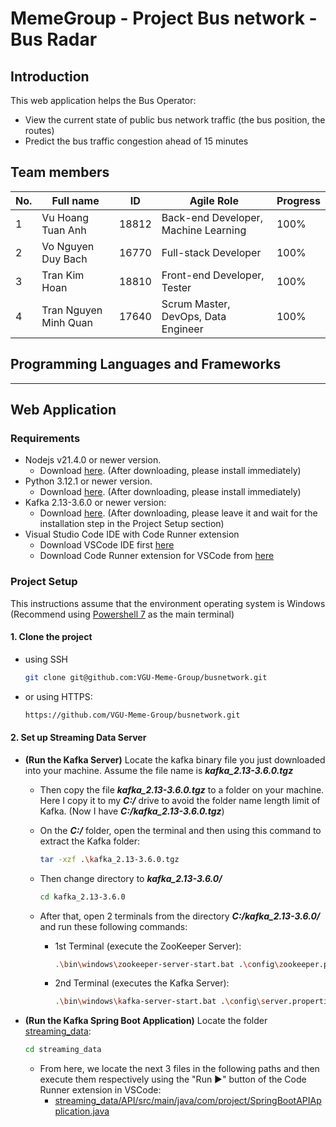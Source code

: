 # MemeGroup - Project Bus network - Bus Radar

## Introduction
This web application helps the Bus Operator:
- View the current state of public bus network traffic (the bus position, the routes)
- Predict the bus traffic congestion ahead of 15 minutes

## Team members
| No. | Full name             | ID    | Agile Role                           | Progress |
|-----|-----------------------|-------|--------------------------------------|----------|
| 1   | Vu Hoang Tuan Anh     | 18812 | Back-end Developer, Machine Learning | 100%     |
| 2   | Vo Nguyen Duy Bach    | 16770 | Full-stack Developer                 | 100%     |
| 3   | Tran Kim Hoan         | 18810 | Front-end Developer, Tester          | 100%     |
| 4   | Tran Nguyen Minh Quan | 17640 | Scrum Master, DevOps, Data Engineer  | 100%     |

## Programming Languages and Frameworks

---
## Web Application
### Requirements
- Nodejs v21.4.0 or newer version. 
    - Download [here](https://nodejs.org/en). (After downloading, please install immediately)
- Python 3.12.1 or newer version. 
    - Download [here](https://www.python.org/downloads/). (After downloading, please install immediately)
- Kafka 2.13-3.6.0 or newer version:
    - Download [here](https://kafka.apache.org/downloads). (After downloading, please leave it and wait for the installation step in the Project Setup section)
- Visual Studio Code IDE with Code Runner extension
    - Download VSCode IDE first [here](https://code.visualstudio.com/)
    - Download Code Runner extension for VSCode from [here](https://marketplace.visualstudio.com/items?itemName=formulahendry.code-runner)


### Project Setup
This instructions assume that the environment operating system is Windows (Recommend using [Powershell 7](https://github.com/PowerShell/PowerShell) as the main terminal)

#### 1. Clone the project

- using SSH

    ```bash
    git clone git@github.com:VGU-Meme-Group/busnetwork.git
    ```

- or using HTTPS:

    ```bash
    https://github.com/VGU-Meme-Group/busnetwork.git
    ```


#### 2. Set up Streaming Data Server

- __(Run the Kafka Server)__ Locate the kafka binary file you just downloaded into your machine. Assume the file name is ___kafka_2.13-3.6.0.tgz___
    - Then copy the file ___kafka_2.13-3.6.0.tgz___ to a folder on your machine. Here I copy it to my ___C:/___ drive to avoid the folder name length limit of Kafka. (Now I have ___C:/kafka_2.13-3.6.0.tgz___) 
    - On the ___C:/___ folder, open the terminal and then using this command to extract the Kafka folder:

        ```bash
        tar -xzf .\kafka_2.13-3.6.0.tgz
        ```

    - Then change directory to ___kafka_2.13-3.6.0/___

        ```bash
        cd kafka_2.13-3.6.0
        ```
    
    - After that, open 2 terminals from the directory ___C:/kafka_2.13-3.6.0/___ and run these following commands:
        - 1st Terminal (execute the ZooKeeper Server):

            ```bash
            .\bin\windows\zookeeper-server-start.bat .\config\zookeeper.properties 
            ```
        
        - 2nd Terminal (executes the Kafka Server):

            ```bash
            .\bin\windows\kafka-server-start.bat .\config\server.properties
            ```


- __(Run the Kafka Spring Boot Application)__  Locate the folder [streaming_data](streaming_data/):

    ```bash
    cd streaming_data
    ```

    - From here, we locate the next 3 files in the following paths and then execute them respectively using the "Run ▶️" button of the Code Runner extension in VSCode:
        - [streaming_data/API/src/main/java/com/project/SpringBootAPIApplication.java](streaming_data/API/src/main/java/com/project/SpringBootAPIApplication.java)